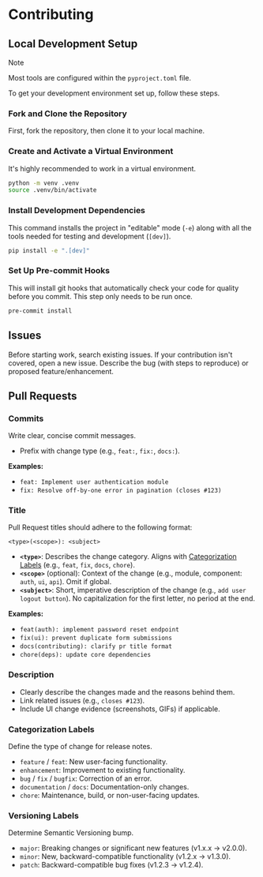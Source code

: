 # Contributing

## Local Development Setup
> [!NOTE]
> Most tools are configured within the `pyproject.toml` file.

To get your development environment set up, follow these steps.

### Fork and Clone the Repository
First, fork the repository, then clone it to your local machine.

### Create and Activate a Virtual Environment
It's highly recommended to work in a virtual environment.

```bash
python -m venv .venv
source .venv/bin/activate
```

### Install Development Dependencies
This command installs the project in "editable" mode (`-e`) along with all the tools needed for testing and development (`[dev]`).

```bash
pip install -e ".[dev]"
```

### Set Up Pre-commit Hooks
This will install git hooks that automatically check your code for quality before you commit. This step only needs to be run once.

```bash
pre-commit install
```

## Issues
Before starting work, search existing issues. If your contribution isn't covered, open a new issue. Describe the bug (with steps to reproduce) or proposed feature/enhancement.

## Pull Requests

### Commits
Write clear, concise commit messages.
- Prefix with change type (e.g., `feat:`, `fix:`, `docs:`).

**Examples:**
- `feat: Implement user authentication module`
- `fix: Resolve off-by-one error in pagination (closes #123)`

### Title
Pull Request titles should adhere to the following format:

`<type>(<scope>): <subject>`

- **`<type>`**: Describes the change category. Aligns with [Categorization Labels](#categorization-labels) (e.g., `feat`, `fix`, `docs`, `chore`).
- **`<scope>`** (optional): Context of the change (e.g., module, component: `auth`, `ui`, `api`). Omit if global.
- **`<subject>`**: Short, imperative description of the change (e.g., `add user logout button`). No capitalization for the first letter, no period at the end.

**Examples:**
- `feat(auth): implement password reset endpoint`
- `fix(ui): prevent duplicate form submissions`
- `docs(contributing): clarify pr title format`
- `chore(deps): update core dependencies`

### Description
- Clearly describe the changes made and the reasons behind them.
- Link related issues (e.g., `closes #123`).
- Include UI change evidence (screenshots, GIFs) if applicable.

### Categorization Labels
Define the type of change for release notes.
- `feature` / `feat`: New user-facing functionality.
- `enhancement`: Improvement to existing functionality.
- `bug` / `fix` / `bugfix`: Correction of an error.
- `documentation` / `docs`: Documentation-only changes.
- `chore`: Maintenance, build, or non-user-facing updates.

### Versioning Labels
Determine Semantic Versioning bump.
- `major`: Breaking changes or significant new features (v1.x.x → v2.0.0).
- `minor`: New, backward-compatible functionality (v1.2.x → v1.3.0).
- `patch`: Backward-compatible bug fixes (v1.2.3 → v1.2.4).
